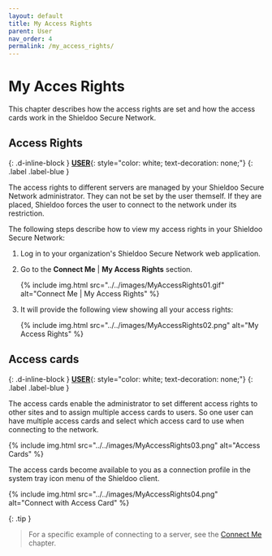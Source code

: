 ```yaml
---
layout: default
title: My Access Rights
parent: User
nav_order: 4
permalink: /my_access_rights/
---
```


# My Acces Rights
This chapter describes how the access rights are set and how the access cards work in the Shieldoo Secure Network. 

## Access Rights
{: .d-inline-block }
[__USER__](/user_getting_started/#getting-started){: style="color: white; text-decoration: none;"}
{: .label .label-blue }

The access rights to different servers are managed by your Shieldoo Secure Network administrator. They can not be set by the user themself. If they are placed, Shieldoo forces the user to connect to the network under its restriction.

The following steps describe how to view my access rights in your Shieldoo Secure Network:
1. Log in to your organization's Shieldoo Secure Network web application.
2. Go to the __Connect Me__ \| __My Access Rights__ section.

    {% include img.html src="../../images/MyAccessRights01.gif" alt="Connect Me | My Access Rights" %}

3. It will provide the following view showing all your access rights:

    {% include img.html src="../../images/MyAccessRights02.png" alt="My Access Rights" %}

## Access cards
{: .d-inline-block }
[__USER__](/user_getting_started/#getting-started){: style="color: white; text-decoration: none;"}
{: .label .label-blue }

The access cards enable the administrator to set different access rights to other sites and to assign multiple access cards to users. So one user can have multiple access cards and select which access card to use when connecting to the network.

{% include img.html src="../../images/MyAccessRights03.png" alt="Access Cards" %}

The access cards become available to you as a connection profile in the system tray icon menu of the Shieldoo client.

{% include img.html src="../../images/MyAccessRights04.png" alt="Connect with Access Card" %}

{: .tip }
> For a specific example of connecting to a server, see the [Connect Me](/connect_me/) chapter.